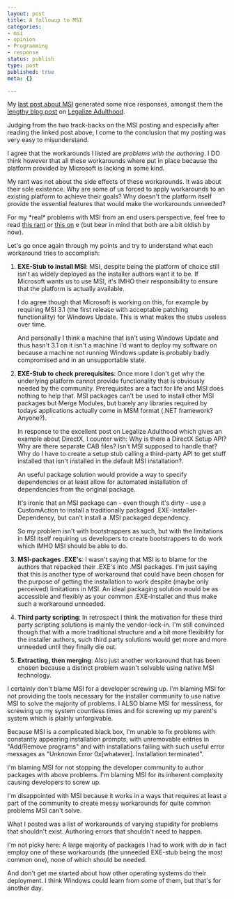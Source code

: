 ```yaml
---
layout: post
title: A followup to MSI
categories:
- msi
- opinion
- Programming
- response
status: publish
type: post
published: true
meta: {}

---
```

<p>My <a href="http://www.gnegg.ch/archives/357-Windows-Installer-Worked-around.html">last post about MSI</a> generated some nice responses, amongst them the <a href="http://blogs.xmission.com/legalize/2007/04/16/is-it-the-tool-or-the-author/">lengthy blog post</a> on <a href="http://blogs.xmission.com/legalize">Legalize Adulthood</a>.</p>
<p>Judging from the two track-backs on the MSI posting and especially after reading the linked post above, I come to the conclusion that my posting was very easy to misunderstand.</p>
<p>I agree that the workarounds I listed are <em>problems with the authoring</em>. I DO think however that all these workarounds where put in place because the platform provided by Microsoft is lacking in some kind.</p>
<p>My rant was not about the side effects of these workarounds. It was about their sole existence. Why are some of us forced to apply workarounds to an existing platform to achieve their goals? Why doesn't the platform itself provide the essential features that would make the workarounds unneeded?</p>
<p>For my *real* problems with MSI from an end users perspective, feel free to read <a href="http://www.gnegg.ch/archives/174-A-look-at-Windows-Installer.html">this rant</a> or <a href="http://www.gnegg.ch/archives/107-Why-o-why-is-my-harddrive-so-small.html">this on</a> e (but bear in mind that both are a bit oldish by now).</p>
<p>Let's go once again through my points and try to understand what each workaround tries to accomplish:</p>
<ol>
    <li><p><strong>EXE-Stub to install MSI</strong>: MSI, despite being the platform of choice still isn't as widely deployed as the installer authors want it to be. If Microsoft wants us to use MSI, it's IMHO their responsibility to ensure that the platform is actually available.</p>
        <p>I do agree though that Microsoft is working on this, for example by requiring MSI 3.1 (the first release with acceptable patching functionality) for Windows Update. This is what makes the stubs useless over time.</p>
        <p>And personally I think a machine that isn't using Windows Update and thus hasn't 3.1 on it isn't a machine I'd want to deploy my software on because a machine not running Windows update is probably badly compromised and in an unsupportable state.</p>
    </li>
    <li><p><strong>EXE-Stub to check prerequisites</strong>: Once more I don't get why the underlying platform cannot provide functionality that is obviously needed by the community. Prerequisites are a fact for life and MSI does nothing to help that. MSI packages can't be used to install other MSI packages but Merge Modules, but barely any libraries required by todays applications actually come in MSM format (.NET framework? Anyone?).</p>
        <p>In response to the excellent post on Legalize Adulthood which gives an example about DirectX, I counter with: Why is there a DirectX Setup API? Why are there separate CAB files? Isn't MSI supposed to handle that? Why do I have to create a setup stub calling a third-party API to get stuff installed that isn't installed in the default MSI installation?.</p>
        <p>An useful package solution would provide a way to specify dependencies or at least allow for automated installation of dependencies from the original package.</p>
        <p>It's ironic that an MSI package can - even though it's dirty - use a CustomAction to install a traditionally packaged .EXE-Installer-Dependency, but can't install a .MSI packaged dependency.</p>
        <p>So my problem isn't with bootstrappers as such, but with the limitations in MSI itself requiring us developers to create bootstrappers to do work which IMHO MSI should be able to do.</p>
    </li>
    <li><p><strong>MSI-packages .EXE's</strong>: I wasn't saying that MSI is to blame for the authors that repacked their .EXE's into .MSI packages. I'm just saying that this is another type of workaround that could have been chosen for the purpose of getting the installation to work despite (maybe only perceived) limitations in MSI. An ideal packaging solution would be as accessible and flexibly as your common .EXE-installer and thus make such a workaround unneeded.</p></li>
    <li><p><strong>Third party scripting</strong>: In retrospect I think the motivation for these third party scripting solutions is mainly the vendor-lock-in. I'm still convinced though that with a more traditional structure and a bit more flexibility for the installer authors, such third party solutions would get more and more unneeded until they finally die out.</p></li>
    <li><p><strong>Extracting, then merging</strong>: Also just another workaround that has been chosen because a distinct problem wasn't solvable using native MSI technology.</li>
</ol>
<p>I certainly don't blame MSI for a developer screwing up. I'm blaming MSI for not providing the tools necessary for the installer community to use native MSI to solve the majority of problems. I ALSO blame MSI for messiness, for screwing up my system countless times and for screwing up my parent's system which is plainly unforgivable.</p>
<p>Because MSI is a complicated black box, I'm unable to fix problems with constantly appearing installation prompts, with unremovable entries in "Add/Remove programs" and with installations failing with such useful error messages as "Unknown Error 0x[whatever]. Installation terminated".</p>
<p>I'm blaming MSI for not stopping the developer community to author packages with above problems. I'm blaming MSI for its inherent complexity causing developers to screw up.</p>
<p>I'm disappointed with MSI because it works in a ways that requires at least a part of the community to create messy workarounds for quite common problems MSI can't solve.</p>
<p>What I posted was a list of workarounds of varying stupidity for problems that shouldn't exist. Authoring errors that shouldn't need to happen.</p>
<p>I'm not picky here: A large majority of packages I had to work with <em>do</em> in fact employ one of these workarounds (the unneeded EXE-stub being the most common one), none of which should be needed.</p>
<p>And don't get me started about how other operating systems do their deployment. I think Windows could learn from some of them, but that's for another day.</p>
